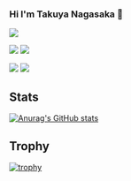 ### Hi I'm Takuya Nagasaka 👋

![](http://github-profile-summary-cards.vercel.app/api/cards/profile-details?username=takungsk&theme=default)

![](http://github-profile-summary-cards.vercel.app/api/cards/repos-per-language?username=takungsk&theme=default)
![](http://github-profile-summary-cards.vercel.app/api/cards/most-commit-language?username=takungsk&theme=default)

![](http://github-profile-summary-cards.vercel.app/api/cards/stats?username=takungsk&theme=default)
![](http://github-profile-summary-cards.vercel.app/api/cards/productive-time?username=takungsk&theme=default&utcOffset=9)

## Stats
[![Anurag's GitHub stats](https://github-readme-stats.vercel.app/api?username=takungsk)](https://github.com/anuraghazra/github-readme-stats)

## Trophy
[![trophy](https://github-profile-trophy.vercel.app/?username=takungsk)](https://github.com/ryo-ma/github-profile-trophy)

<!--
**takungsk/takungsk** is a ✨ _special_ ✨ repository because its `README.md` (this file) appears on your GitHub profile.

Here are some ideas to get you started:

- 🔭 I’m currently working on ...
- 🌱 I’m currently learning ...
- 👯 I’m looking to collaborate on ...
- 🤔 I’m looking for help with ...
- 💬 Ask me about ...
- 📫 How to reach me: ...
- 😄 Pronouns: ...
- ⚡ Fun fact: ...
-->
